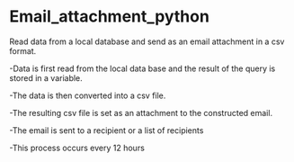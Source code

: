 # Email_attachment_python

Read data from a local database and send as an email attachment in a csv format.

-Data is first read from the local data base and the result of the query is stored in a variable.

-The data is then converted into a csv file.

-The resulting csv file is set as an attachment to the constructed email.

-The email is sent to a recipient or a list of recipients

-This process occurs every 12 hours


